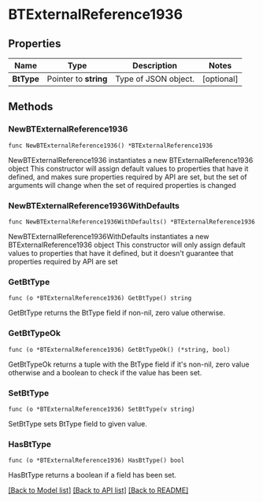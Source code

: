 # BTExternalReference1936

## Properties

Name | Type | Description | Notes
------------ | ------------- | ------------- | -------------
**BtType** | Pointer to **string** | Type of JSON object. | [optional] 

## Methods

### NewBTExternalReference1936

`func NewBTExternalReference1936() *BTExternalReference1936`

NewBTExternalReference1936 instantiates a new BTExternalReference1936 object
This constructor will assign default values to properties that have it defined,
and makes sure properties required by API are set, but the set of arguments
will change when the set of required properties is changed

### NewBTExternalReference1936WithDefaults

`func NewBTExternalReference1936WithDefaults() *BTExternalReference1936`

NewBTExternalReference1936WithDefaults instantiates a new BTExternalReference1936 object
This constructor will only assign default values to properties that have it defined,
but it doesn't guarantee that properties required by API are set

### GetBtType

`func (o *BTExternalReference1936) GetBtType() string`

GetBtType returns the BtType field if non-nil, zero value otherwise.

### GetBtTypeOk

`func (o *BTExternalReference1936) GetBtTypeOk() (*string, bool)`

GetBtTypeOk returns a tuple with the BtType field if it's non-nil, zero value otherwise
and a boolean to check if the value has been set.

### SetBtType

`func (o *BTExternalReference1936) SetBtType(v string)`

SetBtType sets BtType field to given value.

### HasBtType

`func (o *BTExternalReference1936) HasBtType() bool`

HasBtType returns a boolean if a field has been set.


[[Back to Model list]](../README.md#documentation-for-models) [[Back to API list]](../README.md#documentation-for-api-endpoints) [[Back to README]](../README.md)


